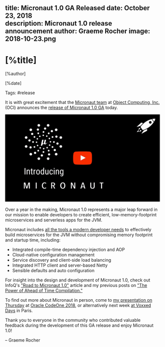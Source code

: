 title: Micronaut 1.0 GA Released
date: October 23, 2018  
description: Micronaut 1.0 release announcement
author: Graeme Rocher
image: 2018-10-23.png
---

# [%title]

[%author]

[%date] 

Tags: #release

It is with great excitement that the [Micronaut team](https://objectcomputing.com/products/2gm-team) at [Object Computing, Inc.](https://objectcomputing.com/) (OCI) announces the [release of Micronaut 1.0 GA](https://github.com/micronaut-projects/micronaut-core/releases/tag/v1.0.0) today.

[![Learn more about Micronaut!](2018-10-23-img01.gif)](http://www.youtube.com/watch?v=m0s2ZpafEE0 "Introducing Micronaut")

Over a year in the making, Micronaut 1.0 represents a major leap forward in our mission to enable developers to create efficient, low-memory-footprint microservices and serverless apps for the JVM.

Micronaut includes [all the tools a modern developer needs](https://docs.micronaut.io) to effectively build microservices for the JVM without compromising memory footprint and startup time, including:

*   Integrated compile-time dependency injection and AOP
*   Cloud-native configuration management
*   Service discovery and client-side load balancing
*   Integrated HTTP client and server-based Netty
*   Sensible defaults and auto configuration

For insight into the design and development of Micronaut 1.0, check out InfoQ's ["Road to Micronaut 1.0"](https://www.infoq.com/news/2018/10/the-road-to-micronaut-1.0) article and my previous posts on ["The Power of Ahead of Time Compilation."](/blog/2018-10-08-micronaut-10-rc2.html)

To find out more about Micronaut in person, come to [my presentation on Thursday](https://oracle.rainfocus.com/widget/oracle/oow18/catalogcodeone18?search=Micronaut) at [Oracle CodeOne 2018](https://objectcomputing.com/resources/events/conferences/oracle-code-one-2018), or alternatively next week [at Voxxed Days](https://voxxeddays.com/microservices/2018/10/05/graeme-rocher-on-micronaut/) in Paris.

Thank you to everyone in the community who contributed valuable feedback during the development of this GA release and enjoy Micronaut 1.0!

– Graeme Rocher
